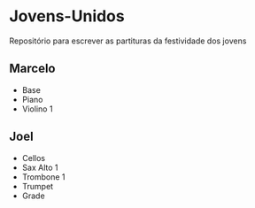 # Jovens-Unidos
Repositório para escrever as partituras da festividade dos jovens

## Marcelo
- Base
- Piano
- Violino 1

## Joel
- Cellos
- Sax Alto 1
- Trombone 1
- Trumpet
- Grade

